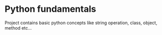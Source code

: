 # Python fundamentals
Project contains basic python concepts like string operation, class, object, method etc...